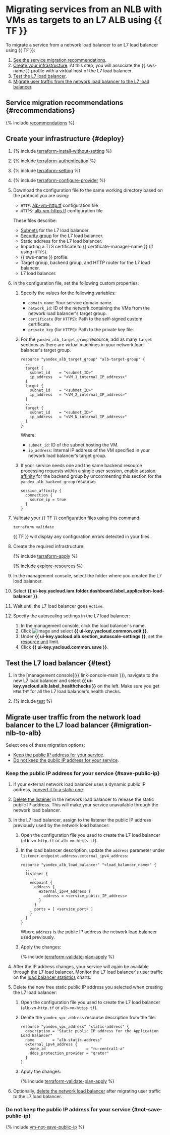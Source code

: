 # Migrating services from an NLB with VMs as targets to an L7 ALB using {{ TF }}


To migrate a service from a network load balancer to an L7 load balancer using {{ TF }}:

1. [See the service migration recommendations](#recommendations).
1. [Create your infrastructure](#deploy). At this step, you will associate the {{ sws-name }} profile with a virtual host of the L7 load balancer.
1. [Test the L7 load balancer](#test).
1. [Migrate user traffic from the network load balancer to the L7 load balancer](#migration-nlb-to-alb).

## Service migration recommendations {#recommendations}

{% include [recommendations](../_tutorials_includes/migration-from-nlb-to-alb/recommendations.md) %}

## Create your infrastructure {#deploy}

1. {% include [terraform-install-without-setting](../../_includes/mdb/terraform/install-without-setting.md) %}
1. {% include [terraform-authentication](../../_includes/mdb/terraform/authentication.md) %}
1. {% include [terraform-setting](../../_includes/mdb/terraform/setting.md) %}
1. {% include [terraform-configure-provider](../../_includes/mdb/terraform/configure-provider.md) %}

1. Download the configuration file to the same working directory based on the protocol you are using:
    * `HTTP`: [alb-vm-http.tf](https://github.com/yandex-cloud-examples/yc-nlb-alb-vm-migration/blob/main/alb-vm-http.tf) configuration file
    * `HTTPS`: [alb-vm-https.tf](https://github.com/yandex-cloud-examples/yc-nlb-alb-vm-migration/blob/main/alb-vm-https.tf) configuration file

    These files describe:

    * [Subnets](../../vpc/concepts/network.md#subnet) for the L7 load balancer.
    * [Security group](../../vpc/concepts/security-groups.md) for the L7 load balancer.
    * Static address for the L7 load balancer.
    * Importing a TLS certificate to {{ certificate-manager-name }} (if using `HTTPS`).
    * {{ sws-name }} profile.
    * Target group, backend group, and HTTP router for the L7 load balancer.
    * L7 load balancer.

1. In the configuration file, set the following custom properties:

    1. Specify the values for the following variables:

        * `domain_name`: Your service domain name.
        * `network_id`: ID of the network containing the VMs from the network load balancer's target group.
        * `certificate` (for `HTTPS`): Path to the self-signed custom certificate.
        * `private_key` (for `HTTPS`): Path to the private key file.

    1. For the `yandex_alb_target_group` resource, add as many `target` sections as there are virtual machines in your network load balancer's target group.

        ```hcl
        resource "yandex_alb_target_group" "alb-target-group" {
          ...
          target {
            subnet_id    = "<subnet_ID>"
            ip_address   = "<VM_1_internal_IP_address>"
          }
          target {
            subnet_id    = "<subnet_ID>"
            ip_address   = "<VM_2_internal_IP_address>"
          }
          ...
          target {
            subnet_id    = "<subnet_ID>"
            ip_address   = "<VM_N_internal_IP_address>"
          }
        }
        ```

        Where:

        * `subnet_id`: ID of the subnet hosting the VM.
        * `ip_address`: Internal IP address of the VM specified in your network load balancer’s target group.

    1. If your service needs one and the same backend resource processing requests within a single user session, enable [session affinity](../../application-load-balancer/concepts/backend-group.md#session-affinity) for the backend group by uncommenting this section for the `yandex_alb_backend_group` resource:

        ```hcl
        session_affinity {
          connection {
            source_ip = true
          }
        }
        ```

1. Validate your {{ TF }} configuration files using this command:

    ```bash
    terraform validate
    ```

    {{ TF }} will display any configuration errors detected in your files.

1. Create the required infrastructure:

    {% include [terraform-apply](../../_includes/mdb/terraform/apply.md) %}

    {% include [explore-resources](../../_includes/mdb/terraform/explore-resources.md) %}

1. In the management console, select the folder where you created the L7 load balancer.
1. Select **{{ ui-key.yacloud.iam.folder.dashboard.label_application-load-balancer }}**.
1. Wait until the L7 load balancer goes `Active`.
1. Specify the autoscaling settings in the L7 load balancer:

    1. In the management console, click the load balancer's name.
    1. Click ![image](../../_assets/console-icons/ellipsis.svg) and select **{{ ui-key.yacloud.common.edit }}**.
    1. Under **{{ ui-key.yacloud.alb.section_autoscale-settings }}**, set the [resource unit](../../application-load-balancer/concepts/application-load-balancer.md#lcu-scaling) limit.
    1. Click **{{ ui-key.yacloud.common.save }}**.

## Test the L7 load balancer {#test}

1. In the [management console]({{ link-console-main }}), navigate to the new L7 load balancer and select **{{ ui-key.yacloud.alb.label_healthchecks }}** on the left. Make sure you get `HEALTHY` for all the L7 load balancer's health checks.

1. {% include [test](../_tutorials_includes/migration-from-nlb-to-alb/test.md) %}

## Migrate user traffic from the network load balancer to the L7 load balancer {#migration-nlb-to-alb}

Select one of these migration options:

* [Keep the public IP address for your service](#save-public-ip).
* [Do not keep the public IP address for your service](#not-save-public-ip).

### Keep the public IP address for your service {#save-public-ip}

1. If your external network load balancer uses a dynamic public IP address, [convert it to a static one](../../vpc/operations/set-static-ip.md).

1. [Delete the listener](../../network-load-balancer/operations/listener-remove.md) in the network load balancer to release the static public IP address. This will make your service unavailable through the network load balancer.

1. In the L7 load balancer, assign to the listener the public IP address previously used by the network load balancer:

    1. Open the configuration file you used to create the L7 load balancer (`alb-vm-http.tf` or `alb-vm-https.tf`).

    1. In the load balancer description, update the `address` parameter under `listener.endpoint.address.external_ipv4_address`:

        ```hcl
        resource "yandex_alb_load_balancer" "<load_balancer_name>" {
          ...
          listener {
            ...
            endpoint {
              address {
                external_ipv4_address {
                  address = <service_public_IP_address>
                }
              }
              ports = [ <service_port> ]
            }
          }
        }
        ```

        Where `address` is the public IP address the network load balancer used previously.

    1. Apply the changes:

        {% include [terraform-validate-plan-apply](../../_tutorials/_tutorials_includes/terraform-validate-plan-apply.md) %}

1. After the IP address changes, your service will again be available through the L7 load balancer. Monitor the L7 load balancer's user traffic on the [load balancer statistics](../../application-load-balancer/operations/application-load-balancer-get-stats.md) charts.

1. Delete the now free static public IP address you selected when creating the L7 load balancer:

    1. Open the configuration file you used to create the L7 load balancer (`alb-vm-http.tf` or `alb-vm-https.tf`).

    1. Delete the `yandex_vpc_address` resource description from the file:

        ```hcl
        resource "yandex_vpc_address" "static-address" {
          description = "Static public IP address for the Application Load Balancer"
          name        = "alb-static-address"
          external_ipv4_address {
            zone_id                  = "ru-central1-a"
            ddos_protection_provider = "qrator"
          }
        }
        ```

    1. Apply the changes:

        {% include [terraform-validate-plan-apply](../../_tutorials/_tutorials_includes/terraform-validate-plan-apply.md) %}

1. Optionally, [delete the network load balancer](../../network-load-balancer/operations/load-balancer-delete.md) after migrating user traffic to the L7 load balancer.

### Do not keep the public IP address for your service {#not-save-public-ip}

{% include [vm-not-save-public-ip](../_tutorials_includes/migration-from-nlb-to-alb/vm-not-save-public-ip.md) %}
